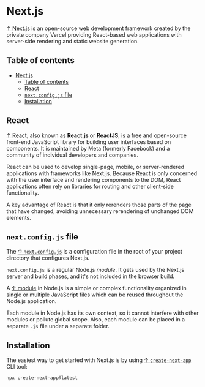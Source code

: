 # Next.js

[↑ Next.js](https://nextjs.org) is an open-source web development framework created by the private company Vercel providing React-based web applications with server-side rendering and static website generation.

## Table of contents

- [Next.js](#nextjs)
  - [Table of contents](#table-of-contents)
  - [React](#react)
  - [`next.config.js` file](#nextconfigjs-file)
  - [Installation](#installation)

## React

[↑ React](https://react.dev), also known as **React.js** or **ReactJS**, is a free and open-source front-end JavaScript library for building user interfaces based on components. It is maintained by Meta (formerly Facebook) and a community of individual developers and companies.

React can be used to develop single-page, mobile, or server-rendered applications with frameworks like Next.js. Because React is only concerned with the user interface and rendering components to the DOM, React applications often rely on libraries for routing and other client-side functionality.

A key advantage of React is that it only rerenders those parts of the page that have changed, avoiding unnecessary rerendering of unchanged DOM elements.

## `next.config.js` file

The [↑ `next.config.js`](https://nextjs.org/docs/pages/api-reference/next-config-js) is a configuration file in the root of your project directory that configures Next.js.

`next.config.js` is a regular Node.js *module*. It gets used by the Next.js server and build phases, and it's not included in the browser build.

A [↑ module](https://www.tutorialsteacher.com/nodejs/nodejs-modules) in Node.js is a simple or complex functionality organized in single or multiple JavaScript files which can be reused throughout the Node.js application.

Each module in Node.js has its own context, so it cannot interfere with other modules or pollute global scope. Also, each module can be placed in a separate `.js` file under a separate folder.

## Installation

The easiest way to get started with Next.js is by using [↑ `create-next-app`](https://nextjs.org/docs/app/api-reference/create-next-app) CLI tool:

```bash
npx create-next-app@latest
```
